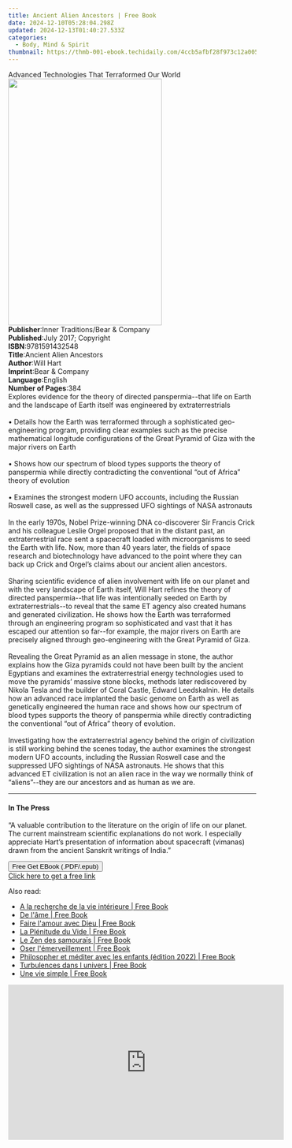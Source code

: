 ```yaml
---
title: Ancient Alien Ancestors | Free Book
date: 2024-12-10T05:28:04.298Z
updated: 2024-12-13T01:40:27.533Z
categories:
  - Body, Mind & Spirit
thumbnail: https://thmb-001-ebook.techidaily.com/4ccb5afbf28f973c12a0057f6fc05ea471457e7c1327014774e621219b05d401.jpg
---
```

<main id="book-container">
  <div class="flex flex-col">
    <div class="book-brief flex-1 py-6 px-4 sm:p-6 md:py-10 md:px-8">
      <!-- brief-->
      <div class="book-brief-main">
        Advanced Technologies That Terraformed Our World
      </div>
    </div>
    <div
      class="book-meta-info flex-1 grid gap-4 col-start-1 col-end-3 row-start-1 sm:mb-6 sm:grid-cols-4 lg:gap-6 lg:col-start-2 lg:row-end-6 lg:row-span-6 lg:mb-0"
    >
      <div
        class="book-meta-info-left place-content-center mt-4 p-4 text-sm leading-6 col-start-2 col-span-2 dark:text-slate-400"
      >
        <img
          class="w-full h-500 object-cover rounded-lg sm:h-255 sm:col-span-2 lg:col-span-full"
          src="https://img-001-ebook.techidaily.com/acdb34561d1b0eb2c674f25b63b15dcf325e6c4d7289d475f689442a0469d667.jpg"
          alt=""
          width="312"
          height="500"
        />
      </div>
      <div
        class="book-meta-info-right mt-2 col-start-1 row-start-2 col-span-3 self-center"
      >
        <!-- meta data  -->
        <div class="flex flex-col px-4 md:px-8">
          <div class="flex-1">
            <strong>Publisher</strong>:<span class="px-2"
              >Inner Traditions/Bear &amp; Company</span
            >
          </div>
          <div class="flex-1">
            <strong>Published</strong>:<span class="px-2"
              >July 2017; Copyright</span
            >
          </div>
          <div class="flex-1">
            <strong>ISBN</strong>:<span class="px-2">9781591432548</span>
          </div>
          <div class="flex-1">
            <strong>Title</strong>:<span class="px-2"
              >Ancient Alien Ancestors</span
            >
          </div>
          <div class="flex-1">
            <strong>Author</strong>:<span class="px-2">Will Hart</span>
          </div>
          <div class="flex-1">
            <strong>Imprint</strong>:<span class="px-2"
              >Bear &amp; Company</span
            >
          </div>
          <div class="flex-1">
            <strong>Language</strong>:<span class="px-2">English</span>
          </div>
          <div class="flex-1">
            <strong>Number of Pages</strong>:<span class="px-2">384</span>
          </div>
        </div>
      </div>
    </div>
    <div class="book-description flex-1 py-6 px-4 sm:p-6 md:py-10 md:px-8">
      <div class="book-description-main">
        <div accordion-content="" id="description">
          Explores evidence for the theory of directed panspermia--that life on
          Earth and the landscape of Earth itself was engineered by
          extraterrestrials<br /><br />• Details how the Earth was terraformed
          through a sophisticated geo-engineering program, providing clear
          examples such as the precise mathematical longitude configurations of
          the Great Pyramid of Giza with the major rivers on Earth<br /><br />•
          Shows how our spectrum of blood types supports the theory of
          panspermia while directly contradicting the conventional “out of
          Africa” theory of evolution<br /><br />• Examines the strongest modern
          UFO accounts, including the Russian Roswell case, as well as the
          suppressed UFO sightings of NASA astronauts<br /><br />In the early
          1970s, Nobel Prize-winning DNA co-discoverer Sir Francis Crick and his
          colleague Leslie Orgel proposed that in the distant past, an
          extraterrestrial race sent a spacecraft loaded with microorganisms to
          seed the Earth with life. Now, more than 40 years later, the fields of
          space research and biotechnology have advanced to the point where they
          can back up Crick and Orgel’s claims about our ancient alien
          ancestors.<br /><br />Sharing scientific evidence of alien involvement
          with life on our planet and with the very landscape of Earth itself,
          Will Hart refines the theory of directed panspermia--that life was
          intentionally seeded on Earth by extraterrestrials--to reveal that the
          same ET agency also created humans and generated civilization. He
          shows how the Earth was terraformed through an engineering program so
          sophisticated and vast that it has escaped our attention so far--for
          example, the major rivers on Earth are precisely aligned through
          geo-engineering with the Great Pyramid of Giza.<br /><br />Revealing
          the Great Pyramid as an alien message in stone, the author explains
          how the Giza pyramids could not have been built by the ancient
          Egyptians and examines the extraterrestrial energy technologies used
          to move the pyramids’ massive stone blocks, methods later rediscovered
          by Nikola Tesla and the builder of Coral Castle, Edward Leedskalnin.
          He details how an advanced race implanted the basic genome on Earth as
          well as genetically engineered the human race and shows how our
          spectrum of blood types supports the theory of panspermia while
          directly contradicting the conventional “out of Africa” theory of
          evolution.<br /><br />Investigating how the extraterrestrial agency
          behind the origin of civilization is still working behind the scenes
          today, the author examines the strongest modern UFO accounts,
          including the Russian Roswell case and the suppressed UFO sightings of
          NASA astronauts. He shows that this advanced ET civilization is not an
          alien race in the way we normally think of “aliens”--they are our
          ancestors and as human as we are.
        </div>
        <div class="accordion-fader"></div>
      </div>
    </div>
    <div class="book-excerpts flex-1 py-6 px-4 sm:p-6 md:py-10 md:px-8">
      <!-- excerpts-->
      <div class="book-excerpts-main">
        <hr />
        <h4 class="placeholder placeholder-heading">
          <span>In The Press</span>
        </h4>
        <p>
          “A valuable contribution to the literature on the origin of life on
          our planet. The current mainstream scientific explanations do not
          work. I especially appreciate Hart’s presentation of information about
          spacecraft (vimanas) drawn from the ancient Sanskrit writings of
          India.”
        </p>
      </div>
    </div>
    <div
      class="book-about-author flex-1 py-6 px-4 sm:p-6 md:py-10 md:px-8"
    ></div>
    <div class="book-free-get flex-1 py-6 px-4 sm:p-6 md:py-10 md:px-8">
      <button
        id="btn-free-get"
        class="bg-blue-500 hover:bg-blue-700 text-white font-bold py-2 px-4 rounded"
      >
        Free Get EBook (.PDF/.epub)
      </button>
      <div id="countdown-display" class="px-2 text-lg mt-2"></div>
      <a
        id="free-link"
        class="hidden bg-blue-500 hover:bg-blue-700 text-white font-bold py-2 px-4 rounded"
        href="https://www.ebooks.com/en-us/book/95782352/ancient-alien-ancestors/will-hart/"
        target="_blank"
        >Click here to get a free link</a
      >
    </div>
    <script>
      let countdownTime = 0;
      let countdownInterval = null;
      document
        .getElementById('btn-free-get')
        .addEventListener('click', startCountdown);
      function startCountdown() {
        countdownTime = new Date().getTime() + 60000 * 3;
        countdownInterval = setInterval(updateCountdown, 1000);
        document.getElementById('btn-free-get').disabled = true;
        document
          .getElementById('btn-free-get')
          .classList.add('bg-gray-500', 'cursor-not-allowed');
      }
      function updateCountdown() {
        let currentTime = new Date().getTime();
        let timeLeft = countdownTime - currentTime;
        let secondsLeft = Math.floor(timeLeft / 1000);
        document.getElementById('countdown-display').innerHTML =
          `Remaining time: ${secondsLeft} seconds.`;
        if (secondsLeft <= 0) {
          clearInterval(countdownInterval);
          document.getElementById('btn-free-get').classList.add('hidden');
          document.getElementById('free-link').classList.remove('hidden');
          document.getElementById('countdown-display').innerHTML = '';
        }
      }
    </script>
  </div>
</main>

<ins class="adsbygoogle"
      style="display:block"
      data-ad-client="ca-pub-7571918770474297"
      data-ad-slot="8358498916"
      data-ad-format="auto"
      data-full-width-responsive="true"></ins>
    

<span class="atpl-alsoreadstyle">Also read:</span>
<div><ul>
<li><a href="https://novels-ebooks.techidaily.com/210347531-9782226388599-a-la-recherche-de-la-vie-interieure/"><u>A la recherche de la vie intérieure | Free Book</u></a></li>
<li><a href="https://novels-ebooks.techidaily.com/210347520-9782226421968-de-lame/"><u>De l'âme | Free Book</u></a></li>
<li><a href="https://novels-ebooks.techidaily.com/210347674-9782226422767-faire-lamour-avec-dieu/"><u>Faire l'amour avec Dieu | Free Book</u></a></li>
<li><a href="https://novels-ebooks.techidaily.com/210347716-9782226421074-la-plenitude-du-vide/"><u>La Plénitude du Vide | Free Book</u></a></li>
<li><a href="https://novels-ebooks.techidaily.com/210347511-9782226422538-le-zen-des-samourais/"><u>Le Zen des samouraïs | Free Book</u></a></li>
<li><a href="https://novels-ebooks.techidaily.com/210347653-9782226422033-oser-lemerveillement/"><u>Oser l'émerveillement | Free Book</u></a></li>
<li><a href="https://novels-ebooks.techidaily.com/210347733-9782226421517-philosopher-et-mediter-avec-les-enfants-edition-2022/"><u>Philosopher et méditer avec les enfants (édition 2022) | Free Book</u></a></li>
<li><a href="https://novels-ebooks.techidaily.com/210347692-9782226422781-turbulences-dans-l-univers/"><u>Turbulences dans l univers | Free Book</u></a></li>
<li><a href="https://novels-ebooks.techidaily.com/210347527-9782226423023-une-vie-simple/"><u>Une vie simple | Free Book</u></a></li>
</ul></div>

<!-- affiliate ads begin -->
<iframe width="560" height="315" src="https://www.youtube.com/embed/LW6wNx3XAj8?si=VaIuFIIx8MM_RhUR" title="YouTube video player" frameborder="0" allow="accelerometer; autoplay; clipboard-write; encrypted-media; gyroscope; picture-in-picture; web-share" referrerpolicy="strict-origin-when-cross-origin" allowfullscreen></iframe>
<!-- affiliate ads end -->

